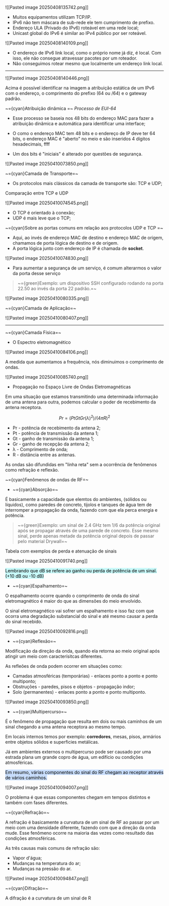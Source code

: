 ![[Pasted image 20250408135742.png]]

- Muitos equipamentos utilizam TCP/IP.
- IPv6 não tem máscara de sub-rede ele tem cumprimento de prefixo.
-  Endereço ULA (Privado do IPv6) roteável em uma rede local;
-  Unicast global do IPv6 é similar ao IPv4 público por ser roteável.

![[Pasted image 20250408140109.png]]

-  O endereço de IPv6 link local, como o próprio nome já diz, é local. Com isso, ele não consegue atravessar pacotes por um roteador.
-  Não conseguimos rotear mesmo que localmente um endereço link local.

---
![[Pasted image 20250408140446.png]]

Acima é possível identificar na imagem a atribuição estática de um IPv6 com o endereço, o comprimento do prefixo (64 ou /64) e o gateway padrão.

~={cyan}Atribuição dinâmica
=~
*Processo de EUI-64*

-  Esse processo se baseia nos 48 bits do endereço MAC para fazer a atribuição dinâmica e automática para identificar uma interface;

-  O como o endereço MAC tem 48 bits e o endereço de IP deve ter 64 bits, o endereço MAC é "aberto" no meio e são inseridos 4 dígitos hexadecimais, ffff

-  Um dos bits é "iniciais" é alterado por questões de segurança.

![[Pasted image 20250410073850.png]]

~={cyan}Camada de Transporte=~

-  Os protocolos mais clássicos da camada de transporte são: TCP e UDP;

Comparação entre TCP e UDP

![[Pasted image 20250410074545.png]]

-  O TCP é orientado à conexão;
-  UDP é mais leve que o TCP;

~={cyan}Sobre as portas comuns em relação aos protocolos UDP e TCP
=~
-  Aqui, ao invés de endereço MAC de destino e endereço MAC de origem, chamamos de porta lógica de destino e de origem.
-  A porta lógica junto com endereço de IP é chamada de **socket**.

![[Pasted image 20250410074830.png]]

-  Para aumentar a segurança de um serviço, é comum alterarmos o valor da porta desse serviço 

> ~={green}Exemplo: um dispositivo SSH configurado rodando na porta 22.50 ao invés da porta 22 padrão.=~

![[Pasted image 20250410080335.png]]


~={cyan}Camada de Aplicação=~

![[Pasted image 20250410080407.png]]

---

~={cyan}Camada Física=~

-  O Espectro eletromagnético

![[Pasted image 20250410084106.png]]

A medida que aumentamos a frequência, nós diminuimos o comprimento de ondas.

![[Pasted image 20250410085740.png]]

-  Propagação no Espaço Livre de Ondas Eletromagnéticas

Em uma situação que estamos transmitindo uma determinada informação de uma antena para outra, podemos calcular o poder de recebimento da antena receptora.

$$
Pr = (PtGtGr(λ)^2) / (4πR)^2
$$

-  Pr - potência de recebimento da antena 2;
-  Pt - potência de transmissão da antena 1;
-  Gt - ganho de transmissão da antena 1;
-  Gr - ganho de recepção da antena 2;
-  λ - Comprimento de onda;
-  R - distância entre as antenas.

As ondas são difundidas em "linha reta" sem a ocorrência de fenômenos como refração e reflexão.

~={cyan}Fenômenos de ondas de RF=~

-  ~={cyan}Absorção=~

É basicamente a capacidade que elemtos do ambientes, (sólidos ou líquidos), como paredes de concreto, tijolos e tanques de água tem de interromper a propagação da onda, fazendo com que ela perca energia e potência.

> ~={green}Exemplo: um sinal de 2.4 GHz tem 1/6 da potência original após se propagar através de uma parede de concreto. Esse mesmo sinal, perde apenas metade da potência original depois de passar pelo material Drywall=~

Tabela com exemplos de perda e atenuação de sinais

![[Pasted image 20250410091740.png]]

<mark style="background: #ABF7F7A6;">Lembrando que dB se refere ao ganho ou perda de potência de um sinal. (+10 dB ou -10 dB)</mark>

- ~={cyan}Espalhamento=~

O espalhamento ocorre quando o comprimento de onda do sinal eletromagnético é maior do que as dimensões do meio envolvido. 

O sinal eletromagnético vai sofrer um espalhamento e isso faz com que ocorra uma degradação substancial do sinal e até mesmo causar a perda do sinal recebido.

![[Pasted image 20250410092816.png]]

-  ~={cyan}Reflexão=~

Modificação da direção da onda, quando ela retorna ao meio original após atingir um meio com caracterísitcas diferentes.

As refleões de onda podem ocorrer em situações como:

-  Camadas atmosféricas (temporárias) - enlaces ponto a ponto e ponto multiponto;
-  Obstruções - paredes, pisos e objetos - propagação indor;
-  Solo (permanentes) - enlaces ponto a ponto e ponto multiponto.

![[Pasted image 20250410093850.png]]

-  ~={cyan}Multipercurso=~

É o fenômeno de propagação que resulta em dois ou mais caminhos de um sinal chegando a uma antena receptora ao mesmo tempo.

Em locais internos temos por exemplo: **corredores**, mesas, pisos, armários entre objetos sólidos e superficies metálicas. 

Já em ambientes externos o multipercurso pode ser causado por uma estrada plana um grande copro de água, um edifício ou condições atmosféricas.

<mark style="background: #ADCCFFA6;">Em resumo, várias componentes do sinal do RF chegam ao receptor através de vários caminhos.</mark>

![[Pasted image 20250410094007.png]]

O problema é que essas componentes chegam em tempos distintos e também com fases diferentes.

~={cyan}Refração=~

A refração é basicamente a curvatura de um sinal de RF ao passar por um meio com uma densidade diferente, fazendo com que a direção da onda mude. Esse fenômeno ocorre na maioria das vezes como resultado das condições atmosféricas.

As três causas mais comuns de refração são:
-  Vapor d'água;
-  Mudanças na temperatura do ar;
-  Mudanças na pressão do ar.

![[Pasted image 20250410094847.png]]

~={cyan}Difração=~

A difração é a curvatura de um sinal de R








































   










































































































































































































